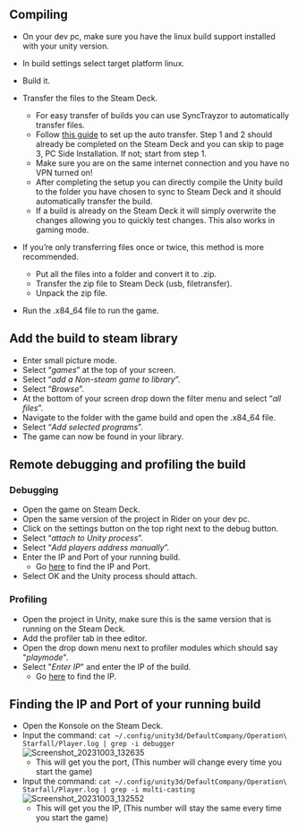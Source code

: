 ## Compiling

* On your dev pc, make sure you have the linux build support installed with your unity version.
* In build settings select target platform linux.
* Build it.
* Transfer the files to the Steam Deck.
   * For easy transfer of builds you can use SyncTrayzor to automatically transfer files.
   * Follow [this guide](https://www.kodeco.com/40446818-how-to-transfer-game-builds-to-a-steam-deck) to set up the auto transfer. Step 1 and 2 should already be completed on the Steam Deck and you can skip to page 3, PC Side Installation. If not; start from step 1.
   * Make sure you are on the same internet connection and you have no VPN turned on!
   * After completing the setup you can directly compile the Unity build to the folder you have chosen to sync to Steam Deck and it should automatically transfer the build.
   * If a build is already on the Steam Deck it will simply overwrite the changes allowing you to quickly test changes. This also works in gaming mode.

* If you’re only transferring files once or twice, this method is more recommended.
   * Put all the files into a folder and convert it to .zip.
   * Transfer the zip file to Steam Deck (usb, filetransfer).
   * Unpack the zip file.

* Run the .x84_64 file to run the game.

## Add the build to steam library

* Enter small picture mode.
* Select “_games_” at the top of your screen.
* Select “_add a Non-steam game to library_”.
* Select “_Browse_”. 
* At the bottom of your screen drop down the filter menu and select “_all files_”.
* Navigate to the folder with the game build and open the .x84_64 file.
* Select “_Add selected programs_”.
* The game can now be found in your library.


## Remote debugging and profiling the build
### Debugging
* Open the game on Steam Deck.
* Open the same version of the project in Rider on your dev pc.
* Click on the settings button on the top right next to the debug button.
* Select “_attach to Unity process_”.
* Select “_Add players address manually_”.
* Enter the IP and Port of your running build.
   * Go [here](https://github.com/BAStudio/OperationStarfall/wiki/Steam-Deck%3A-Compiling%2C-Debugging-and-Profiling/#finding-the-ip-and-port-of-your-running-build) to find the IP and Port.
* Select OK and the Unity process should attach.

### Profiling
* Open the project in Unity, make sure this is the same version that is running on the Steam Deck.
* Add the profiler tab in thee editor.
* Open the drop down menu next to profiler modules which should say "_playmode_".
* Select "_Enter IP_" and enter the IP of the build.
   * Go [here](https://github.com/BAStudio/OperationStarfall/wiki/Steam-Deck%3A-Compiling%2C-Debugging-and-Profiling/#finding-the-ip-and-port-of-your-running-build) to find the IP.


## Finding the IP and Port of your running build
* Open the Konsole on the Steam Deck.
* Input the command: 
`cat ~/.config/unity3d/DefaultCompany/Operation\ Starfall/Player.log | grep -i debugger`
![Screenshot_20231003_132635](https://github.com/BAStudio/OperationStarfall/assets/90691070/0a77e6c0-bbca-4710-9aa0-9374f17c4c45)
   * This will get you the port, (This number will change every time you start the game)
* Input the command:
`cat ~/.config/unity3d/DefaultCompany/Operation\ Starfall/Player.log | grep -i multi-casting`
![Screenshot_20231003_132552](https://github.com/BAStudio/OperationStarfall/assets/90691070/9e6b06f3-72d9-4f26-8773-32f5a423af9a)
   * This will get you the IP, (This number will stay the same every time you start the game)